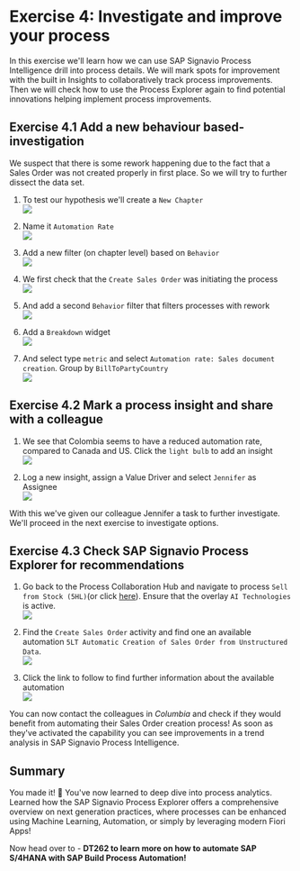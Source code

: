 # Exercise 4: Investigate and improve your process

In this exercise we'll learn how we can use SAP Signavio Process Intelligence drill into process details. We will mark spots for improvement with the built in Insights to collaboratively track process improvements. Then we will check how to use the Process Explorer again to find potential innovations helping implement process improvements.


## Exercise 4.1 Add a new behaviour based-investigation
We suspect that there is some rework happening due to the fact that a Sales Order was not created properly in first place. So we will try to further dissect the data set. 

1. To test our hypothesis we'll create a `New Chapter`
<br>![](images/4_001.png)

2. Name it `Automation Rate`
<br>![](images/4_002.png)

3. Add a new filter (on chapter level) based on `Behavior`
<br>![](images/4_007.png)

4. We first check that the `Create Sales Order` was initiating the process
<br>![](images/4_008.png)

5. And add a second `Behavior` filter that filters processes with rework
<br>![](images/4_009.png)

6. Add a `Breakdown` widget
<br>![](images/4_003.png)

7. And select type `metric` and select `Automation rate: Sales document creation`. Group by `BillToPartyCountry`
<br>![](images/4_004.png)


## Exercise 4.2 Mark a process insight and share with a colleague

1. We see that Colombia seems to have a reduced automation rate, compared to Canada and US. Click the `light bulb` to add an insight
<br>![](images/4_005.png)

2. Log a new insight, assign a Value Driver and select `Jennifer` as Assignee
<br>![](images/4_006.png)

With this we've given our colleague Jennifer a task to further investigate. We'll proceed in the next exercise to investigate options. 


## Exercise 4.3 Check SAP Signavio Process Explorer for recommendations

1. Go back to the Process Collaboration Hub and navigate to process `Sell from Stock (5HL)`(or click [here](https://editor.signavio.com/p/hub/model/7148c645c5b3433f9a3482c81372a00b)). Ensure that the overlay `AI Technologies` is active.
<br>![](images/4_010.png)

2. Find the `Create Sales Order` activity and find one an available automation `5LT Automatic Creation of Sales Order from Unstructured Data`. 
<br>![](images/4_011.png)

3. Click the link to follow to find further information about the available automation
<br>![](images/4_012.png)

You can now contact the colleagues in *Columbia* and check if they would benefit from automating their Sales Order creation process! As soon as they've activated the capability you can see improvements in a trend analysis in SAP Signavio Process Intelligence.


## Summary

You made it! 🥳 You've now learned to deep dive into process analytics. Learned how the SAP Signavio Process Explorer offers a comprehensive overview on next generation practices, where processes can be enhanced using Machine Learning, Automation, or simply by leveraging modern Fiori Apps!


Now head over to - **DT262 to learn more on how to automate SAP S/4HANA with SAP Build Process Automation!**
